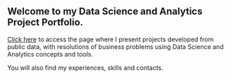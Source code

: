 <h2> Welcome to my Data Science and Analytics Project Portfolio. </h2>

[Click here](https://vitorhmf.github.io/portfolio) to access the page where I present projects developed from public data, with resolutions of business problems using Data Science and Analytics concepts and tools.

You will also find my experiences, skills and contacts.

